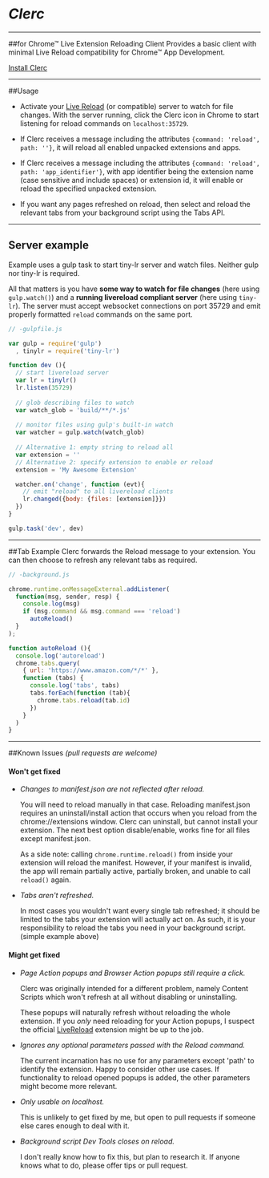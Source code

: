 # *Clerc*

----
##for Chrome™ Live Extension Reloading Client
Provides a basic client with minimal Live Reload compatibility for Chrome™ App Development.

[Install Clerc](https://chrome.google.com/webstore/detail/clerc/dncedehofgbacgaojmingbdfogecjjbj)

----
##Usage
* Activate your [Live Reload](http://livereload.com) (or compatible) server to watch for file changes. With the server running, click the Clerc icon in Chrome to start listening for reload commands on `localhost:35729`.

* If Clerc receives a message including the attributes ``{command: 'reload', path: ''}``, it will reload all enabled unpacked extensions and apps.

* If Clerc receives a message including the attributes ``{command: 'reload', path: 'app_identifier'}``, with app identifier being the extension name (case sensitive and include spaces) or extension id, it will enable or reload the specified unpacked extension.

* If you want any pages refreshed on reload, then select and reload the relevant tabs from your background script using the Tabs API.

----
## Server example
Example uses a gulp task to start tiny-lr server and watch files. Neither gulp nor tiny-lr is required. 

All that matters is you have **some way to watch for file changes** (here using ``gulp.watch()``) and a **running livereload compliant server** (here using ``tiny-lr``). The server must accept websocket connections on port 35729 and emit properly formatted ``reload`` commands on the same port.

```javascript
// -gulpfile.js

var gulp = require('gulp')
  , tinylr = require('tiny-lr')

function dev (){
  // start livereload server
  var lr = tinylr()
  lr.listen(35729)
  
  // glob describing files to watch
  var watch_glob = 'build/**/*.js'
  
  // monitor files using gulp's built-in watch
  var watcher = gulp.watch(watch_glob)
  
  // Alternative 1: empty string to reload all
  var extension = ''
  // Alternative 2: specify extension to enable or reload
  extension = 'My Awesome Extension'

  watcher.on('change', function (evt){
    // emit "reload" to all livereload clients
    lr.changed({body: {files: [extension]}})
  })
}

gulp.task('dev', dev)
```

----
##Tab Example
Clerc forwards the Reload message to your extension. You can then choose to refresh any relevant tabs as required.

```javascript
// -background.js

chrome.runtime.onMessageExternal.addListener(
  function(msg, sender, resp) {
    console.log(msg)
    if (msg.command && msg.command === 'reload')
      autoReload()
  }
);

function autoReload (){
  console.log('autoreload')
  chrome.tabs.query( 
    { url: 'https://www.amazon.com/*/*' },
    function (tabs) {
      console.log('tabs', tabs)
      tabs.forEach(function (tab){
        chrome.tabs.reload(tab.id)
      })
    }
  )
}
```

----
##Known Issues
*(pull requests are welcome)*

#### Won't get fixed
* *Changes to manifest.json are not reflected after reload.*

    You will need to reload manually in that case. Reloading manifest.json requires an uninstall/install action that occurs when you reload from the chrome://extensions window. Clerc can uninstall, but cannot install your extension. The next best option disable/enable, works fine for all files except manifest.json.

    As a side note: calling ``chrome.runtime.reload()`` from inside your extension will reload the manifest. However, if your manifest is invalid, the app will remain partially active, partially broken, and unable to call ``reload()`` again.

* *Tabs aren't refreshed.*
    
    In most cases you wouldn't want every single tab refreshed; it should be limited to the tabs your extension will actually act on. As such, it is your responsibility to reload the tabs you need in your background script. (simple example above)

#### Might get fixed
* *Page Action popups and Browser Action popups still require a click.*
    
    Clerc was originally intended for a different problem, namely Content Scripts which won't refresh at all without disabling or uninstalling.
 
    These popups will naturally refresh without reloading the whole extension. If you *only* need reloading for your Action popups, I suspect the official [LiveReload](http://livereload.com) extension might be up to the job.

* *Ignores any optional parameters passed with the Reload command.*
 
    The current incarnation has no use for any parameters except 'path' to identify the extension. Happy to consider other use cases. If functionality to reload opened popups is added, the other parameters might become more relevant.

* *Only usable on localhost.*
 
    This is unlikely to get fixed by me, but open to pull requests if someone else cares enough to deal with it.

* *Background script Dev Tools closes on reload.*

    I don't really know how to fix this, but plan to research it. If anyone knows what to do, please offer tips or pull request.